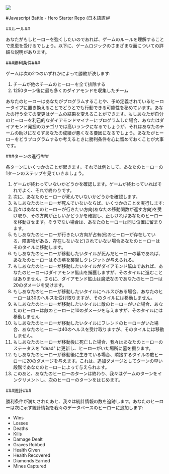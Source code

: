 
![](https://raw.githubusercontent.com/JavascriptBattle/javascript-battle-website/master/public/img/black-knight.png)

#Javascript Battle - Hero Starter Repo (日本語訳)#

##ルール##

あなたがもしヒーローを強くしたいのであれば、ゲームのルールを理解することで恩恵を受けるでしょう。以下に、ゲームロジックのさまざまな面についての詳細な説明があります。

###勝利条件###

ゲームは次の2つのいずれかによって勝敗が決します:
  1. チームが他のチームのヒーローを全て排除する
  2. 1250ターン後に最も多くのダイアモンドを収集したチーム

あなたのヒーローはあなたがプログラムすることや、予め定義されているヒーロータイプに置き換えることでどうとでも行動できる可能性を秘めています。あなたの行う全ての変更はゲームの結果を変えることができます。もしあなたが自分のヒーローを利己的なダイアモンドマイナーにプログラムした場合、あなたはダイアモンド発掘のカテゴリでは高いランクになるでしょうが、それはあなたのチームの助けにならずあなたの成績が悪くなる要因になるでしょう。あなたがヒーローをどうプログラムするか考えるときに勝利条件を心に留めておくことが大事です。

###ターンの進行###

各ターンにいくつかのことが起きます。それでは例として、あなたのヒーローの1ターンのステップを見ていきましょう。

1. ゲームが終わっていないかどうかを確認します。ゲームが終わっていればそれでよく、それで終わりです。
2. 次に、あなたのヒーローが死んでいないかどうかを確認します。
3. もしあなたのヒーローが死んでいないならば、いくつかのことを実行します:
  1. 我々はあなたのヒーローが行きたい方向(あなたの移動関数が返す方向)を受け取り、その方向が正しいかどうかを確認し、正しければあなたのヒーローを移動させます。そうでない場合は、あなたのヒーローは同じ位置に留まります。
  2. もしあなたのヒーローが行きたい方向が占有(他のヒーローが存在している、障害物がある、存在しないなど)されていない場合あなたのヒーローはそのタイルに移動します。
  3. もしあなたのヒーローが移動したいタイルが死んだヒーローの墓であれば、あなたのヒーローはその墓を襲撃しクレジットが与えられる。
  4. もしあなたのヒーローが移動したいタイルがダイアモンド鉱山であれば、あなたのヒーローはダイアモンド鉱山を捕獲しますが、そのタイルに進むことはありません。さらに、ダイアモンド鉱山は魔法なのであなたのヒーローは20のダメージを受けます。
  5. もしあなたのヒーローが移動したいタイルにヘルスがある場合、あなたのヒーローは30のヘルスを受け取りますが、そのタイルには移動しません。
  6. もしあなたのヒーローが移動したいタイルに敵のヒーローがいた場合、あなたのヒーローは敵のヒーローに10のダメージを与えますが、そのタイルには移動しません
  7. もしあなたのヒーローが移動したいタイルにフレンドのヒーローがいた場合、あなたのヒーローは40のヘルスを受け取りますが、そのタイルには移動しません。
4. もしあなたのヒーローが移動後に死亡した場合、我々はあなたのヒーローのステータスを "dead" に更新し、ヒーローがいた場所に墓を掘ります。
5. もしあなたのヒーローが移動後に生きている場合、隣接するタイルの敵ヒーローに20のダメージを与えます。これは、追加ダメージとしてターンの早い段階であなたのヒーローによって与えられます。
6. このあと、あなたのヒーローのターンは終わり、我々はゲームのターンをインクリメントし、次のヒーローのターンをはじめます。

###統計###

勝利条件が満たされたあと、我々は統計情報の数を追跡します。あなたのヒーローは次に示す統計情報を我々のデータベースのヒーローに追加します:

  * Wins
  * Losses
  * Deaths
  * Kills
  * Damage Dealt
  * Graves Robbed
  * Health Given
  * Health Recovered
  * Diamonds Earned
  * Mines Captured
